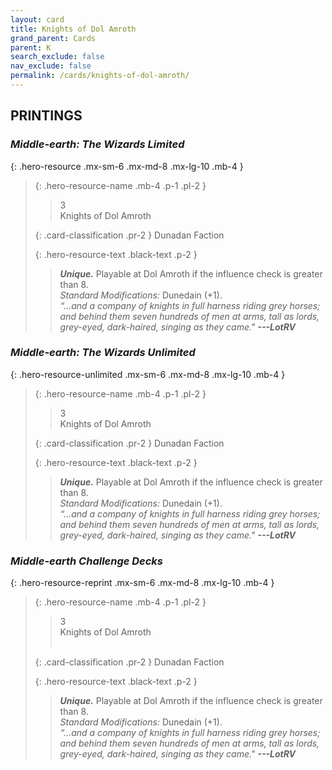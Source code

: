 ```yaml
---
layout: card
title: Knights of Dol Amroth
grand_parent: Cards
parent: K
search_exclude: false
nav_exclude: false
permalink: /cards/knights-of-dol-amroth/
---
```


## PRINTINGS


### _Middle-earth: The Wizards Limited_

{: .hero-resource .mx-sm-6 .mx-md-8 .mx-lg-10 .mb-4 }
> {: .hero-resource-name .mb-4 .p-1 .pl-2 }
> > <div class="card-mp">3</div>
> > <div class="card-name">Knights of Dol Amroth</div>
>
> {: .card-classification .pr-2 }
> Dunadan Faction
>
> {: .hero-resource-text .black-text .p-2 }
> > _**Unique.**_ Playable at Dol Amroth if the influence check is greater than 8.  <br>_Standard Modifications:_ Dunedain (+1). <br>_“...and a company of knights in full harness riding grey horses; and behind them seven hundreds of men at arms, tall as lords, grey-eyed, dark-haired, singing as they came."_ ***---&#65279;LotRV*** 
> 

### _Middle-earth: The Wizards Unlimited_

{: .hero-resource-unlimited .mx-sm-6 .mx-md-8 .mx-lg-10 .mb-4 }
> {: .hero-resource-name .mb-4 .p-1 .pl-2 }
> > <div class="card-mp">3</div>
> > <div class="card-name">Knights of Dol Amroth</div>
>
> {: .card-classification .pr-2 }
> Dunadan Faction
>
> {: .hero-resource-text .black-text .p-2 }
> > _**Unique.**_ Playable at Dol Amroth if the influence check is greater than 8.  <br>_Standard Modifications:_ Dunedain (+1). <br>_“...and a company of knights in full harness riding grey horses; and behind them seven hundreds of men at arms, tall as lords, grey-eyed, dark-haired, singing as they came."_ ***---&#65279;LotRV*** 
> 

### _Middle-earth Challenge Decks_

{: .hero-resource-reprint .mx-sm-6 .mx-md-8 .mx-lg-10 .mb-4 }
> {: .hero-resource-name .mb-4 .p-1 .pl-2 }
> > <div class="card-mp">3</div>
> > <div class="card-name">Knights of Dol Amroth</div>
> > &nbsp;
>
> {: .card-classification .pr-2 }
> Dunadan Faction
>
> {: .hero-resource-text .black-text .p-2 }
> > _**Unique.**_ Playable at Dol Amroth if the influence check is greater than 8.  <br>_Standard Modifications:_ Dunedain (+1). <br>_“...and a company of knights in full harness riding grey horses; and behind them seven hundreds of men at arms, tall as lords, grey-eyed, dark-haired, singing as they came."_ ***---&#65279;LotRV*** 
> 
